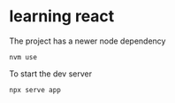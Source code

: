 # learning react

The project has a newer node dependency

```
nvm use
```

To start the dev server

```
npx serve app
```